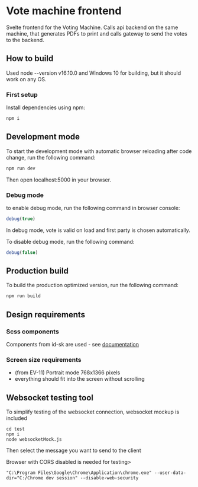 # Vote machine frontend
Svelte frontend for the Voting Machine. Calls api backend on the same machine, that generates PDFs to print and calls gateway to send the votes to the backend.

## How to build
Used node --version v16.10.0 and Windows 10 for building, but it should work on any OS.

### First setup
Install dependencies using npm:
```bash
npm i
```

## Development mode
To start the development mode with automatic browser reloading after code change, run the following command:
```bash
npm run dev
```

Then open localhost:5000 in your browser.

### Debug mode
to enable debug mode, run the following command in browser console:
```js
debug(true)
```

In debug mode, vote is valid on load and first party is chosen automatically.

To disable debug mode, run the following command:
```js
debug(false)
```

## Production build
To build the production optimized version, run the following command:
```bash
npm run build
```

## Design requirements
### Scss components
Components from id-sk are used - see [documentation](https://idsk.gov.sk/)

### Screen size requirements
- (from EV-11) Portrait mode 768x1366 pixels
- everything should fit into the screen without scrolling

## Websocket testing tool
To simplify testing of the websocket connection, websocket mockup is included
```
cd test
npm i
node websocketMock.js
```
Then select the message you want to send to the client

Browser with CORS disabled is needed for testing>
```
"C:\Program Files\Google\Chrome\Application\chrome.exe" --user-data-dir="C:/Chrome dev session" --disable-web-security
```



